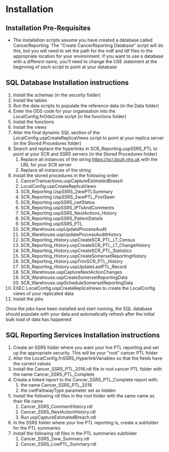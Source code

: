 # Installation


## Installation Pre-Requisites
* The installation scripts assume you have created a database called CancerReporting. The "Create CancerReporting Database" script will do this, but you will need to set the path for the mdf and ldf files to the appropriate location for your environment. If you want to use a database with a different name, you'll need to change the USE statement at the beginning of each script to point at your database

## SQL Database Installation instructions
1. Install the schemas (in the security folder)
1. Install the tables
1. Run the data scripts to populate the reference data (in the Data folder)
1. Enter the ODS code for your organisation into the LocalConfig.fnOdsCode script (in the functions folder)
1. Install the functions
1. Install the views
1. Alter the final dynamic SQL section of the LocalConfig.uspCreateReplicaViews script to point at your replica server (in the Stored Procedures folder)
1. Search and replace the hyperlinks in SCR_Reporting.uspSSRS_PTL to point at your SCR and SSRS servers (in the Stored Procedures folder)
	1. Replace all instances of the string https://scr.bsuh.nhs.uk with the URL for your SCR server
	1. Replace all instances of the string 
1. Install the stored procedures in the following order:
	1. CancerTransactions.uspCaptureEstimatedBreach
	1. LocalConfig.uspCreateReplicaViews
	1. SCR_Reporting.UspSSRS_2wwPTLSummary
	1. SCR_Reporting.UspSSRS_2wwPTL_FirstSeen
	1. SCR_Reporting.uspSSRS_cwtStatus
	1. SCR_Reporting.uspSSRS_IPTsAndComments
	1. SCR_Reporting.uspSSRS_NextActions_History
	1. SCR_Reporting.uspSSRS_PatientDetails
	1. SCR_Reporting.uspSSRS_PTL
	1. SCR_Warehouse.uspUpdateProcessAudit
	1. SCR_Warehouse.uspUpdateProcessAuditHistory
	1. SCR_Reporting_History.uspCreateSCR_PTL_LT_Census
	1. SCR_Reporting_History.uspCreateSCR_PTL_LT_ChangeHistory
	1. SCR_Reporting_History.uspCreateSCR_PTL_Statistics
	1. SCR_Reporting_History.uspCreateSomersetReportingHistory
	1. SCR_Reporting_History.uspTrimSCR_PTL_History
	1. SCR_Reporting_History.uspUpdateLastPTL_Record
	1. SCR_Warehouse.uspCaptureNextActionChanges
	1. SCR_Warehouse.uspCreateSomersetReportingData
	1. SCR_Warehouse.uspScheduleSomersetReportingData
1. EXEC LocalConfig.uspCreateReplicaViews to create the LocalConfig views of your replicated data
1. Install the jobs

Once the jobs have been installed and start running, the SQL database should populate with your data and automatically refresh after the initial bulk load of data has happened

## SQL Reporting Services Installation instructions
1. Create an SSRS folder where you want your live PTL reporting and set up the appropriate security. This will be your "root" cancer PTL folder
1. Alter the LocalConfig.fnSSRS_HyperlinkVariables so that the fields have the correct values
1. Install the Cancer_SSRS_PTL_2016.rdl file in root cancer PTL folder with the name Cancer_SSRS_PTL_Complete
1. Create a linked report to the Cancer_SSRS_PTL_Complete report with:
	1. the name Cancer_SSRS_PTL_2016
	1. the cwtPathwayType parameter set as hidden
1. Install the following rdl files in the root folder with the same name as their file name
	1. Cancer_SSRS_CommentHistory.rdl
	1. Cancer_SSRS_NextActionHistory.rdl
	1. Run uspCaptureEstimatedBreach.rdl
1. In the SSRS folder where your live PTL reporting is, create a subfolder for the PTL summaries
1. Install the following rdl files in the PTL summaries subfolder
	1. Cancer_SSRS_2ww_Summary.rdl
	1. Cancer_SSRS_LivePTL_Summary.rdl